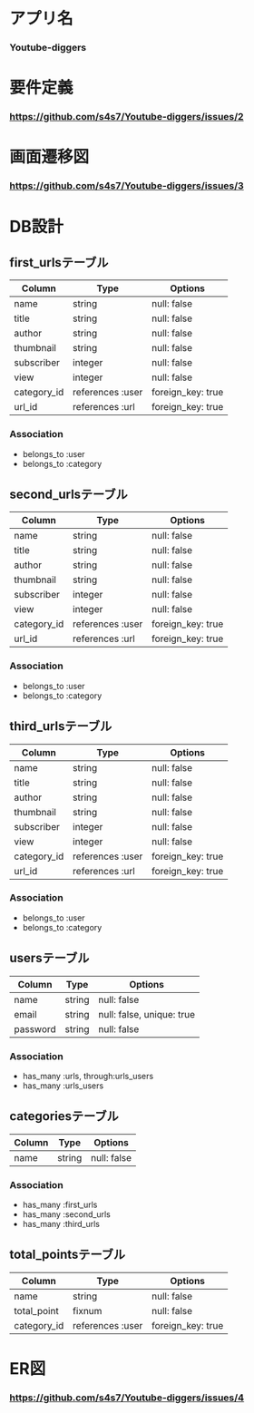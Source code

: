 # アプリ名

### Youtube-diggers


# 要件定義

### https://github.com/s4s7/Youtube-diggers/issues/2


# 画面遷移図

### https://github.com/s4s7/Youtube-diggers/issues/3


# DB設計


## first_urlsテーブル
|Column|Type|Options|
|------|----|-------|
|name|string|null: false|
|title|string|null: false|
|author|string|null: false|
|thumbnail|string|null: false|
|subscriber|integer|null: false|
|view|integer|null: false|
|category_id|references :user|foreign_key: true|
|url_id|references :url|foreign_key: true|

### Association
- belongs_to :user
- belongs_to :category


## second_urlsテーブル
|Column|Type|Options|
|------|----|-------|
|name|string|null: false|
|title|string|null: false|
|author|string|null: false|
|thumbnail|string|null: false|
|subscriber|integer|null: false|
|view|integer|null: false|
|category_id|references :user|foreign_key: true|
|url_id|references :url|foreign_key: true|

### Association
- belongs_to :user
- belongs_to :category


## third_urlsテーブル
|Column|Type|Options|
|------|----|-------|
|name|string|null: false|
|title|string|null: false|
|author|string|null: false|
|thumbnail|string|null: false|
|subscriber|integer|null: false|
|view|integer|null: false|
|category_id|references :user|foreign_key: true|
|url_id|references :url|foreign_key: true|

### Association
- belongs_to :user
- belongs_to :category

## usersテーブル
|Column|Type|Options|
|------|----|-------|
|name|string|null: false|
|email|string|null: false, unique: true|
|password|string|null: false|

### Association
- has_many :urls, through:urls_users
- has_many :urls_users


## categoriesテーブル
|Column|Type|Options|
|------|----|-------|
|name|string|null: false|

### Association
- has_many :first_urls
- has_many :second_urls
- has_many :third_urls


## total_pointsテーブル
|Column|Type|Options|
|------|----|-------|
|name|string|null: false|
|total_point|fixnum|null: false|
|category_id|references :user|foreign_key: true|


# ER図

### https://github.com/s4s7/Youtube-diggers/issues/4
